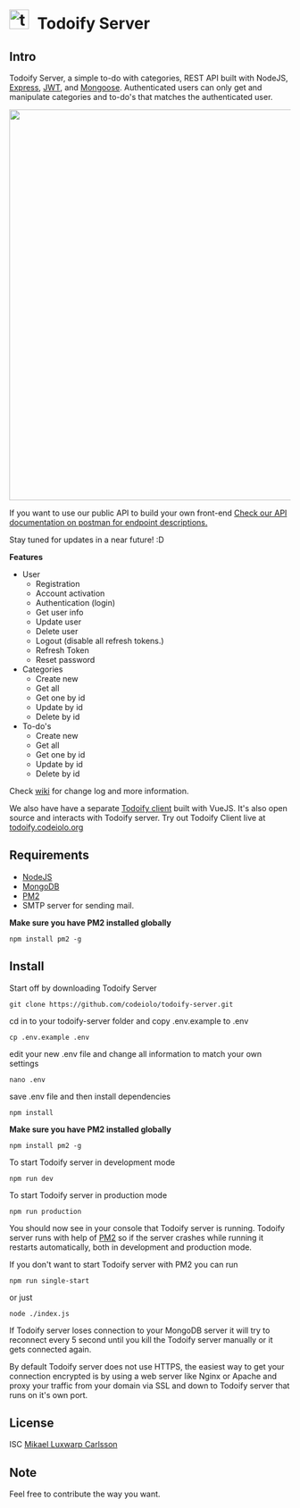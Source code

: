 # <img src="https://git.codeiolo.org/codeiolo/todoify-server/raw/d5f5e4b12781c383f8c419e77ed6b58ad940063c/graphics/android-chrome-192x192.png" width="35" style="margin-right: 15px;" alt="todoify icon">Todoify Server

## Intro

Todoify Server, a simple to-do with categories, REST API built with NodeJS, [Express](https://github.com/expressjs/express/), [JWT](https://github.com/auth0/node-jsonwebtoken), and [Mongoose](https://github.com/Automattic/mongoose).
Authenticated users can only get and manipulate categories and to-do's that matches the authenticated user.

<a href="https://git.codeiolo.org/codeiolo/todoify-server/raw/d5f5e4b12781c383f8c419e77ed6b58ad940063c/graphics/todoify-server-big-image-1920x1080.png">
  <img src="https://git.codeiolo.org/codeiolo/todoify-server/raw/d5f5e4b12781c383f8c419e77ed6b58ad940063c/graphics/todoify-server-big-image-1920x1080.png" width="700">
</a>

If you want to use our public API to build your own front-end
[Check our API documentation on postman for endpoint descriptions.](https://documenter.getpostman.com/view/1602420/S1Zz6UxQ)

Stay tuned for updates in a near future! :D

**Features**

- User
  - Registration
  - Account activation
  - Authentication (login)
  - Get user info
  - Update user
  - Delete user
  - Logout (disable all refresh tokens.)
  - Refresh Token
  - Reset password
- Categories
  - Create new
  - Get all
  - Get one by id
  - Update by id
  - Delete by id
- To-do's
  - Create new
  - Get all
  - Get one by id
  - Update by id
  - Delete by id

Check [wiki](https://github.com/codeiolo/todoify-server/wiki) for change log and more information.

We also have have a separate [Todoify client](https://github.com/codeiolo/todoify-client) built with VueJS. It's also open source and interacts with Todoify server. Try out Todoify Client live at [todoify.codeiolo.org](https://todoify.codeiolo.org)

## Requirements

- [NodeJS](https://nodejs.org/en/)
- [MongoDB](https://www.mongodb.com/)
- [PM2](http://pm2.keymetrics.io/)
- SMTP server for sending mail.

**Make sure you have PM2 installed globally**

```shell
npm install pm2 -g
```

## Install

Start off by downloading Todoify Server

```shell
git clone https://github.com/codeiolo/todoify-server.git
```

cd in to your todoify-server folder and copy .env.example to .env

```shell
cp .env.example .env
```

edit your new .env file and change all information to match your own settings

```shell
nano .env
```

save .env file and then install dependencies

```shell
npm install
```

**Make sure you have PM2 installed globally**

```shell
npm install pm2 -g
```

To start Todoify server in development mode

```shell
npm run dev
```

To start Todoify server in production mode

```shell
npm run production
```

You should now see in your console that Todoify server is running. Todoify server runs with help of [PM2](http://pm2.keymetrics.io/) so if the server crashes while running it restarts automatically, both in development and production mode.

If you don't want to start Todoify server with PM2 you can run

```shell
npm run single-start
```

or just

```shell
node ./index.js
```

If Todoify server loses connection to your MongoDB server it will try to reconnect every 5 second until you kill the Todoify server manually or it gets connected again.

By default Todoify server does not use HTTPS, the easiest way to get your connection encrypted is by using a web server like Nginx or Apache and proxy your traffic from your domain via SSL and down to Todoify server that runs on it's own port.

## License

ISC [Mikael Luxwarp Carlsson](https://codeiolo.org)

## Note

Feel free to contribute the way you want.
